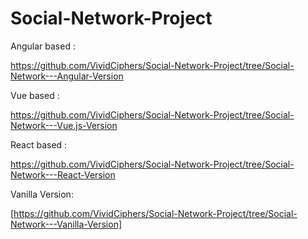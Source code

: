 # Social-Network-Project

Angular based :

https://github.com/VividCiphers/Social-Network-Project/tree/Social-Network---Angular-Version

Vue based :

https://github.com/VividCiphers/Social-Network-Project/tree/Social-Network---Vue.js-Version

React based :

https://github.com/VividCiphers/Social-Network-Project/tree/Social-Network---React-Version

Vanilla Version:

[https://github.com/VividCiphers/Social-Network-Project/tree/Social-Network---Vanilla-Version]

